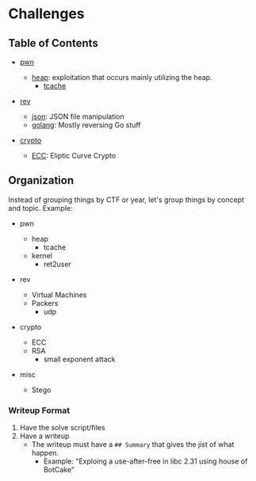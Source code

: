 # Challenges
## Table of Contents
- [pwn](./pwn)
    - [heap](./pwn/heap): exploitation that occurs mainly utilizing the heap. 
        - [tcache](./tcache)

- [rev](./rev) 
    - [json](./rev/json): JSON file manipulation
    - [golang](./rev/golang): Mostly reversing Go stuff

- [crypto](./crypto)
    - [ECC](./crypto/ECC): Eliptic Curve Crypto

## Organization
Instead of grouping things by CTF or year, let's group things by concept and topic.
Example:
- pwn
    - heap
        - tcache
    - kernel
        - ret2user

- rev
    - Virtual Machines
    - Packers
        - udp

- crypto
    - ECC 
    - RSA
        - small exponent attack

- misc
    - Stego

### Writeup Format
1. Have the solve script/files
2. Have a writeup
    - The writeup must have a `## Summary` that gives the jist of what happen.
        - Example: "Exploing a use-after-free in libc 2.31 using house of BotCake"

